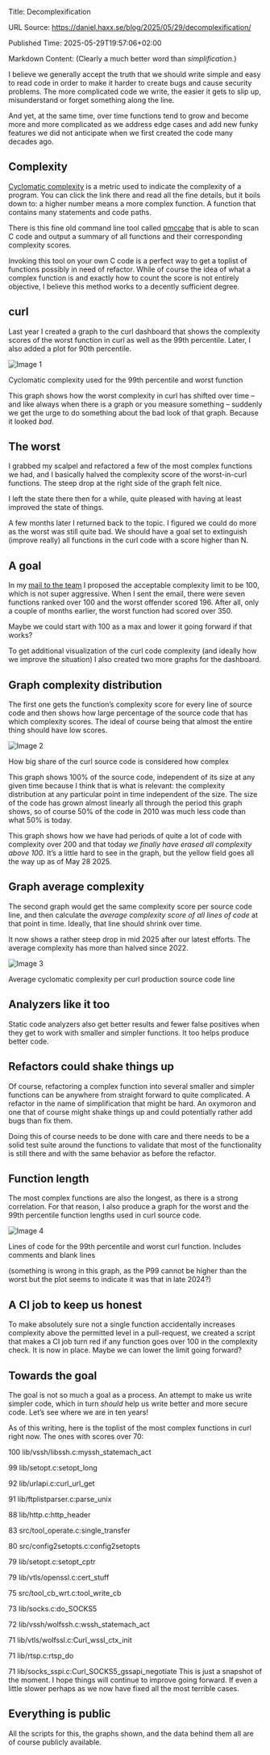Title: Decomplexification

URL Source: https://daniel.haxx.se/blog/2025/05/29/decomplexification/

Published Time: 2025-05-29T19:57:06+02:00

Markdown Content:
(Clearly a much better word than _simplification_.)

I believe we generally accept the truth that we should write simple and easy to read code in order to make it harder to create bugs and cause security problems. The more complicated code we write, the easier it gets to slip up, misunderstand or forget something along the line.

And yet, at the same time, over time functions tend to grow and become more and more complicated as we address edge cases and add new funky features we did not anticipate when we first created the code many decades ago.

Complexity
----------

[Cyclomatic complexity](https://en.wikipedia.org/wiki/Cyclomatic_complexity) is a metric used to indicate the complexity of a program. You can click the link there and read all the fine details, but it boils down to: a higher number means a more complex function. A function that contains many statements and code paths.

There is this fine old command line tool called [pmccabe](https://gitlab.com/pmccabe/pmccabe) that is able to scan C code and output a summary of all functions and their corresponding complexity scores.

Invoking this tool on your own C code is a perfect way to get a toplist of functions possibly in need of refactor. While of course the idea of what a complex function is and exactly how to count the score is not entirely objective, I believe this method works to a decently sufficient degree.

curl
----

Last year I created a graph to the curl dashboard that shows the complexity scores of the worst function in curl as well as the 99th percentile. Later, I also added a plot for 90th percentile.

![Image 1](https://daniel.haxx.se/blog/wp-content/uploads/2025/05/Screenshot-2025-05-29-at-12-36-25-curl-Project-status-dashboard.png)

Cyclomatic complexity used for the 99th percentile and worst function

This graph shows how the worst complexity in curl has shifted over time – and like always when there is a graph or you measure something – suddenly we get the urge to do something about the bad look of that graph. Because it looked _bad_.

The worst
---------

I grabbed my scalpel and refactored a few of the most complex functions we had, and I basically halved the complexity score of the worst-in-curl functions. The steep drop at the right side of the graph felt nice.

I left the state there then for a while, quite pleased with having at least improved the state of things.

A few months later I returned back to the topic. I figured we could do more as the worst was still quite bad. We should have a goal set to extinguish (improve really) all functions in the curl code with a score higher than N.

A goal
------

In my [mail to the team](https://curl.se/mail/lib-2025-05/0014.html) I proposed the acceptable complexity limit to be 100, which is not super aggressive. When I sent the email, there were seven functions ranked over 100 and the worst offender scored 196. After all, only a couple of months earlier, the worst function had scored over 350.

Maybe we could start with 100 as a max and lower it going forward if that works?

To get additional visualization of the curl code complexity (and ideally how we improve the situation) I also created two more graphs for the dashboard.

Graph complexity distribution
-----------------------------

The first one gets the function’s complexity score for every line of source code and then shows how large percentage of the source code that has which complexity scores. The ideal of course being that almost the entire thing should have low scores.

![Image 2](https://daniel.haxx.se/blog/wp-content/uploads/2025/05/Screenshot-2025-05-29-at-12-36-33-curl-Project-status-dashboard.png)

How big share of the curl source code is considered how complex

This graph shows 100% of the source code, independent of its size at any given time because I think that is what is relevant: the complexity distribution at any particular point in time independent of the size. The size of the code has grown almost linearly all through the period this graph shows, so of course 50% of the code in 2010 was much less code than what 50% is today.

This graph shows how we have had periods of quite a lot of code with complexity over 200 and that today _we finally have erased all complexity above 100_. It’s a little hard to see in the graph, but the yellow field goes all the way up as of May 28 2025.

Graph average complexity
------------------------

The second graph would get the same complexity score per source code line, and then calculate the _average complexity score of all lines of code_ at that point in time. Ideally, that line should shrink over time.

It now shows a rather steep drop in mid 2025 after our latest efforts. The average complexity has more than halved since 2022.

![Image 3](https://daniel.haxx.se/blog/wp-content/uploads/2025/05/Screenshot-2025-05-29-at-12-36-38-curl-Project-status-dashboard.png)

Average cyclomatic complexity per curl production source code line

Analyzers like it too
---------------------

Static code analyzers also get better results and fewer false positives when they get to work with smaller and simpler functions. It too helps produce better code.

Refactors could shake things up
-------------------------------

Of course, refactoring a complex function into several smaller and simpler functions can be anywhere from straight forward to quite complicated. A refactor in the name of simplification that might be hard. An oxymoron and one that of course might shake things up and could potentially rather add bugs than fix them.

Doing this of course needs to be done with care and there needs to be a solid test suite around the functions to validate that most of the functionality is still there and with the same behavior as before the refactor.

Function length
---------------

The most complex functions are also the longest, as there is a strong correlation. For that reason, I also produce a graph for the worst and the 99th percentile function lengths used in curl source code.

![Image 4](https://daniel.haxx.se/blog/wp-content/uploads/2025/05/Screenshot-2025-05-29-at-12-42-57-curl-Project-status-dashboard.png)

Lines of code for the 99th percentile and worst curl function. Includes comments and blank lines

(something is wrong in this graph, as the P99 cannot be higher than the worst but the plot seems to indicate it was that in late 2024?)

A CI job to keep us honest
--------------------------

To make absolutely sure not a single function accidentally increases complexity above the permitted level in a pull-request, we created a script that makes a CI job turn red if any function goes over 100 in the complexity check. It is now in place. Maybe we can lower the limit going forward?

Towards the goal
----------------

The goal is not so much a goal as a process. An attempt to make us write simpler code, which in turn _should_ help us write better and more secure code. Let’s see where we are in ten years!

As of this writing, here is the toplist of the most complex functions in curl right now. The ones with scores over 70:

100   lib/vssh/libssh.c:myssh_statemach_act

99    lib/setopt.c:setopt_long

92    lib/urlapi.c:curl_url_get

91    lib/ftplistparser.c:parse_unix

88    lib/http.c:http_header

83    src/tool_operate.c:single_transfer

80    src/config2setopts.c:config2setopts

79    lib/setopt.c:setopt_cptr

79    lib/vtls/openssl.c:cert_stuff

75    src/tool_cb_wrt.c:tool_write_cb

73    lib/socks.c:do_SOCKS5

72    lib/vssh/wolfssh.c:wssh_statemach_act

71    lib/vtls/wolfssl.c:Curl_wssl_ctx_init

71    lib/rtsp.c:rtsp_do

71    lib/socks_sspi.c:Curl_SOCKS5_gssapi_negotiate
This is just a snapshot of the moment. I hope things will continue to improve going forward. If even a little slower perhaps as we now have fixed all the most terrible cases.

Everything is public
--------------------

All the scripts for this, the graphs shown, and the data behind them all are of course publicly available.
